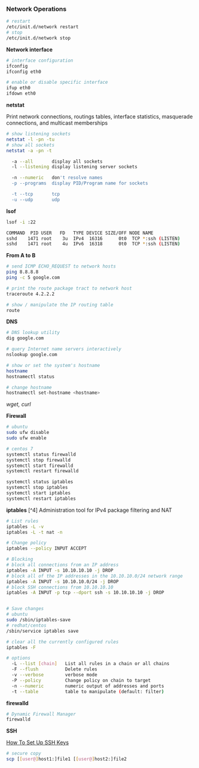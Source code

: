 ### Network Operations

```bash
# restart
/etc/init.d/network restart
# stop
/etc/init.d/network stop
```

**Network interface**

```bash
# interface configuration
ifconfig
ifconfig eth0

# enable or disable specific interface
ifup eth0
ifdown eth0
```

**netstat**

Print network connections, routings tables, interface statistics, masquerade connections, and multicast memberships

```bash
# show listening sockets
netstat -l -pn -tu
# show all sockets
netstat -a -pn -t

  -a --all       display all sockets
  -l --listening display listening server sockets

  -n --numeric   don't resolve names
  -p --programs  display PID/Program name for sockets

  -t --tcp       tcp
  -u --udp       udp
```

**lsof**

```bash
lsof -i :22

COMMAND  PID USER   FD   TYPE DEVICE SIZE/OFF NODE NAME
sshd    1471 root    3u  IPv4  16316      0t0  TCP *:ssh (LISTEN)
sshd    1471 root    4u  IPv6  16318      0t0  TCP *:ssh (LISTEN)
```

**From A to B**

```bash
# send ICMP ECHO_REQUEST to network hosts
ping 8.8.8.8
ping -c 5 google.com

# print the route package tract to network host
traceroute 4.2.2.2

# show / manipulate the IP routing table
route
```

**DNS**

```bash
# DNS lookup utility
dig google.com

# query Internet name servers interactively
nslookup google.com

# show or set the system's hostname
hostname
hostnamectl status

# change hostname
hostnamectl set-hostname <hostname>
```

*wget, curl*


**Firewall**

```bash
# ubuntu
sudo ufw disable
sudo ufw enable

# centos 7
systemctl status firewalld
systemctl stop firewalld
systemctl start firewalld
systemctl restart firewalld

systemctl status iptables
systemctl stop iptables
systemctl start iptables
systemctl restart iptables
```

**iptables** [^4]
Administration tool for IPv4 package filtering and NAT

```bash
# List rules
iptables -L -v
iptables -L -t nat -n

# Change policy
iptables --policy INPUT ACCEPT

# Blocking
# block all connections from an IP address
iptables -A INPUT -s 10.10.10.10 -j DROP
# block all of the IP addresses in the 10.10.10.0/24 network range
iptables -A INPUT -s 10.10.10.0/24 -j DROP
# block SSH connections from 10.10.10.10
iptables -A INPUT -p tcp --dport ssh -s 10.10.10.10 -j DROP


# Save changes
# ubuntu
sudo /sbin/iptables-save
# redhat/centos
/sbin/service iptables save

# clear all the currently configured rules
iptables -F

# options
  -L --list [chain]   List all rules in a chain or all chains
  -F --flush          Delete rules
  -v --verbose        verbose mode
  -P --policy         Change policy on chain to target
  -n --numeric        numeric output of addresses and ports
  -t --table          table to manipulate (default: filter)
```

**firewalld**

```bash
# Dynamic Firewall Manager
firewalld
```

**SSH**

[How To Set Up SSH Keys](https://www.digitalocean.com/community/tutorials/how-to-set-up-ssh-keys--2)

```bash
# secure copy
scp [[user@]host1:]file1 [[user@]host2:]file2
```

